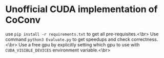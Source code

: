 # Unofficial CUDA implementation of CoConv

use `pip install -r requirements.txt` to get all pre-requisites.<\br>
Use command `python3 Evaluate.py` to get speedups and check correctness.<\br>
Use a free gpu by explicitly setting which gpu to use with `CUDA_VISIBLE_DEVICES` environment variable.<\br>
